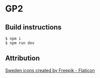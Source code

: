 # GP2

## Build instructions

```
$ npm i
$ npm run dev
```

## Attribution
<a href="https://www.flaticon.com/free-icons/sweden" title="sweden icons">Sweden icons created by Freepik - Flaticon</a>
